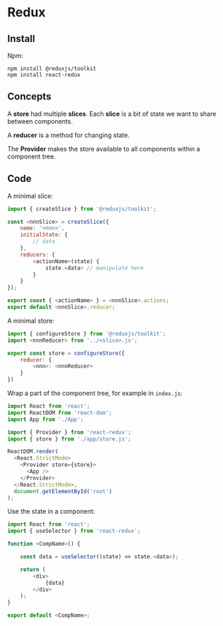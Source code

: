 # Redux
## Install
Npm:
```
npm install @reduxjs/toolkit
npm install react-redux
```

## Concepts
A **store** had multiple **slices**. Each **slice** is a bit of state we want to share between components.

A **reducer** is a method for changing state.

The **Provider** makes the store available to all components within a component tree.

## Code

A minimal slice:
```JavaScript
import { createSlice } from '@reduxjs/toolkit';

const <nnnSlice> = createSlice({
    name: '<nnn>',
    initialState: {
        // data
    },
    reducers: {
        <actionName>(state) {
            state.<data> // manipulate here
        }
    }
});

export const { <actionName> } = <nnnSlice>.actions;
export default <nnnSlice>.reducer;
```

A minimal store:
```JavaScript
import { configureStore } from '@reduxjs/toolkit';
import <nnnReducer> from '../<slice>.js';

export const store = configureStore({
    reducer: {
        <nnn>: <nnnReducer>
    }
})
```

Wrap a part of the component tree, for example in `index.js`:
```JavaScript
import React from 'react';
import ReactDOM from 'react-dom';
import App from './App';

import { Provider } from 'react-redux';
import { store } from './app/store.js';

ReactDOM.render(
  <React.StrictMode>
    <Provider store={store}>
      <App />
    </Provider>
  </React.StrictMode>,
  document.getElementById('root')
);
```

Use the state in a component:
```JavaScript
import React from 'react';
import { useSelector } from 'react-redux';

function <CompName>() {

    const data = useSelector((state) => state.<data>);

    return (
        <div>
            {data}
        </div>
    );
}

export default <CompName>;
```
